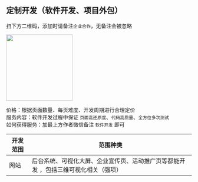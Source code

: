 



## 定制开发（软件开发、项目外包）


扫下方二维码，添加时请备注`企业合作`，无备注会被忽略

<img src="https://bestycw.github.io/img-resource.github.io/img/addwx.png" width="180px" height="180px" />

<div >

价格：根据页面数量、每页难度、开发周期进行合理定价  
服务内容：软件开发过程中保证 `页面高还原度`、`代码高质量`、`全方位多次测试`  
如何获得服务：加最上方作者微信备注 `软件开发` 即可

| **开发范围** | **范围种类**                                                                      |
| ------------ | --------------------------------------------------------------------------------- |
| 网站         | 后台系统、可视化大屏、企业宣传页、活动推广页等都能开发 ，包括三维可视化相关（强项）   |


</div>
